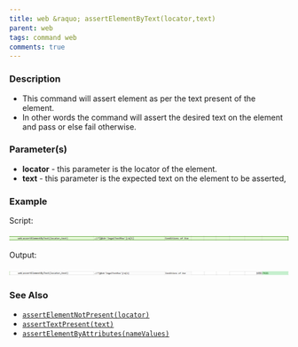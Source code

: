 ```yaml
---
title: web &raquo; assertElementByText(locator,text)
parent: web
tags: command web
comments: true
---
```


### Description

*   This command will assert element as per the text present of the element.
*   In other words the command will assert the desired text on the element and pass or else fail otherwise.

### Parameter(s)

- **locator** - this parameter is the locator of the element.
- **text** - this parameter is the expected text on the element to be asserted,

### Example

Script:

![](image/assertElementByText_01.png)

Output:

![](image/assertElementByText_02.png)

### See Also

*   [`assertElementNotPresent(locator)`](assertElementNotPresent(locator).html)
*   [`assertTextPresent(text)`](assertTextPresent(text).html)
*   [`assertElementByAttributes(nameValues)`](assertElementByAttributes(nameValues).html)